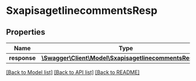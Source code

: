 # SxapisagetlinecommentsResp

## Properties
Name | Type | Description | Notes
------------ | ------------- | ------------- | -------------
**response** | [**\Swagger\Client\Model\SxapisagetlinecommentsResponse**](SxapisagetlinecommentsResponse.md) |  | [optional] 

[[Back to Model list]](../README.md#documentation-for-models) [[Back to API list]](../README.md#documentation-for-api-endpoints) [[Back to README]](../README.md)


